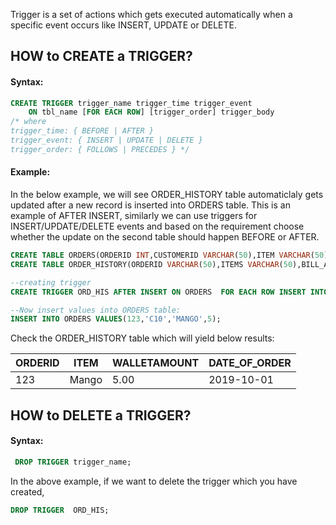 
Trigger is a set of actions which gets executed automatically when a specific event occurs like INSERT, UPDATE or DELETE.

## HOW to CREATE a TRIGGER?

#### Syntax:
```sql
CREATE TRIGGER trigger_name trigger_time trigger_event
    ON tbl_name [FOR EACH ROW] [trigger_order] trigger_body
/* where
trigger_time: { BEFORE | AFTER }
trigger_event: { INSERT | UPDATE | DELETE }
trigger_order: { FOLLOWS | PRECEDES } */
```
#### Example:
In the below example, we will see ORDER_HISTORY table automaticlaly gets updated after a new record is inserted into ORDERS table. This is an example of AFTER INSERT, similarly we can use triggers for INSERT/UPDATE/DELETE events and based on the requirement choose whether the update on the second table should happen BEFORE or AFTER.

```sql
CREATE TABLE ORDERS(ORDERID INT,CUSTOMERID VARCHAR(50),ITEM VARCHAR(50),BILL_AMOUNT DECIMAL(10,2));
CREATE TABLE ORDER_HISTORY(ORDERID VARCHAR(50),ITEMS VARCHAR(50),BILL_AMOUNT DECIMAL(10,2),DATE_OF_ORDER DATE);

--creating trigger
CREATE TRIGGER ORD_HIS AFTER INSERT ON ORDERS  FOR EACH ROW INSERT INTO ORDER_HISTORY values( new.ORDERID,new.ITEM,new.BILL_AMOUNT,NOW());

--Now insert values into ORDERS table:
INSERT INTO ORDERS VALUES(123,'C10','MANGO',5);
```
Check the ORDER_HISTORY table which will yield below results:

|ORDERID|ITEM|WALLETAMOUNT|DATE_OF_ORDER|
|--- |---|---|---|
|123|Mango|5.00|2019-10-01|

## HOW to DELETE a TRIGGER?

#### Syntax:
```sql
 DROP TRIGGER trigger_name;
```

In the above example, if we want to delete the trigger which you have created,
```sql
DROP TRIGGER  ORD_HIS;
```
